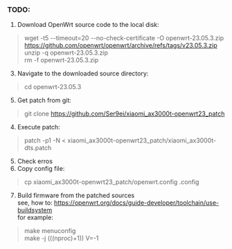 ### TODO: 
1) Download OpenWrt source code to the local disk:<br>
> wget -t5 --timeout=20 --no-check-certificate -O openwrt-23.05.3.zip https://github.com/openwrt/openwrt/archive/refs/tags/v23.05.3.zip<br>
> unzip -q openwrt-23.05.3.zip<br>
> rm -f openwrt-23.05.3.zip
3) Navigate to the downloaded source directory:<br>
> cd openwrt-23.05.3
5) Get patch from git:<br>
> git clone https://github.com/Ser9ei/xiaomi_ax3000t-openwrt23_patch
4) Execute patch:<br>
> patch -p1 -N < xiaomi_ax3000t-openwrt23_patch/xiaomi_ax3000t-dts.patch
5) Check erros
6) Copy config file:<br>
> cp xiaomi_ax3000t-openwrt23_patch/openwrt.config .config
7) Build firmware from the patched sources<br>
see, how to: https://openwrt.org/docs/guide-developer/toolchain/use-buildsystem<br>
for example:<br>
> make menuconfig<br>
> make -j $(($(nproc)+1)) V=-1
